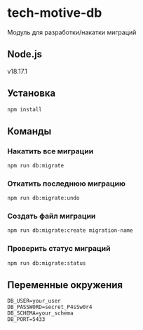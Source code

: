 # tech-motive-db

Модуль для разработки/накатки миграций

## Node.js

v18.17.1

## Установка

```bash
npm install
```

## Команды

### Накатить все миграции

```bash
npm run db:migrate
```

### Откатить последнюю миграцию

```bash
npm run db:migrate:undo
```

### Создать файл миграции

```bash
npm run db:migrate:create migration-name
```

### Проверить статус миграций

```bash
npm run db:migrate:status
```

## Переменные окружения

```dotenv
DB_USER=your_user
DB_PASSWORD=secret_P4sSw0r4
DB_SCHEMA=your_schema
DB_PORT=5433
```
